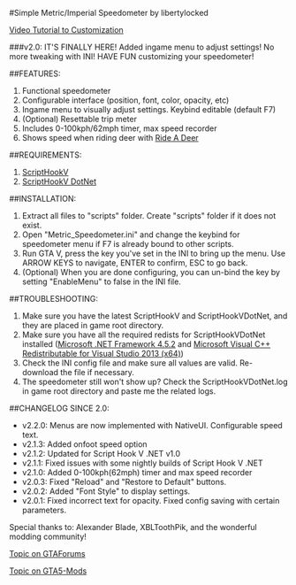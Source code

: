 #Simple Metric/Imperial Speedometer
by libertylocked

[Video Tutorial to Customization](https://www.youtube.com/watch?v=cA6nhYTB050)

###v2.0: IT'S FINALLY HERE! 
Added ingame menu to adjust settings! No more tweaking with INI! HAVE FUN customizing your speedometer! 

##FEATURES: 
1. Functional speedometer 
2. Configurable interface (position, font, color, opacity, etc)
3. Ingame menu to visually adjust settings. Keybind editable (default F7)
4. (Optional) Resettable trip meter
5. Includes 0-100kph/62mph timer, max speed recorder
6. Shows speed when riding deer with [Ride A Deer](https://www.gta5-mods.com/scripts/ride-a-deer-redux)

##REQUIREMENTS: 
1. [ScriptHookV](http://gtaforums.com/topic/788343-vrel-script-hook-v/)
2. [ScriptHookV DotNet](http://gtaforums.com/topic/789907-vrel-community-script-hook-v-net/) 

##INSTALLATION: 
1. Extract all files to "scripts" folder. Create "scripts" folder if it does not exist. 
2. Open "Metric_Speedometer.ini" and change the keybind for speedometer menu if F7 is already bound to other scripts. 
3. Run GTA V, press the key you've set in the INI to bring up the menu. Use ARROW KEYS to navigate, ENTER to confirm, ESC to go back. 
4. (Optional) When you are done configuring, you can un-bind the key by setting "EnableMenu" to false in the INI file. 

##TROUBLESHOOTING: 
1. Make sure you have the latest ScriptHookV and ScriptHookVDotNet, and they are placed in game root directory. 
2. Make sure you have all the required redists for ScriptHookVDotNet installed ([Microsoft .NET Framework 4.5.2](https://www.microsoft.com/download/details.aspx?id=42642) and [Microsoft Visual C++ Redistributable for Visual Studio 2013 (x64)](https://www.microsoft.com/download/details.aspx?id=40784)) 
3. Check the INI config file and make sure all values are valid. Re-download the file if necessary. 
4. The speedometer still won't show up? Check the ScriptHookVDotNet.log in game root directory and paste me the related logs.

##CHANGELOG SINCE 2.0:
- v2.2.0: Menus are now implemented with NativeUI. Configurable speed text. 
- v2.1.3: Added onfoot speed option
- v2.1.2: Updated for Script Hook V .NET v1.0
- v2.1.1: Fixed issues with some nightly builds of Script Hook V .NET
- v2.1.0: Added 0-100kph(62mph) timer and max speed recorder
- v2.0.3: Fixed "Reload" and "Restore to Default" buttons.
- v2.0.2: Added "Font Style" to display settings.
- v2.0.1: Fixed incorrect text for opacity. Fixed config saving with certain parameters.


Special thanks to: Alexander Blade, XBLToothPik, and the wonderful modding community!


[Topic on GTAForums](http://gtaforums.com/topic/794368-vrelwip-simple-metricimperial-speedometer/)

[Topic on GTA5-Mods](https://www.gta5-mods.com/scripts/simple-metric-speedometer)
